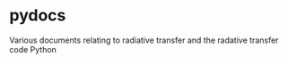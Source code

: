 pydocs
======

Various documents relating to radiative transfer and the radative transfer code Python
